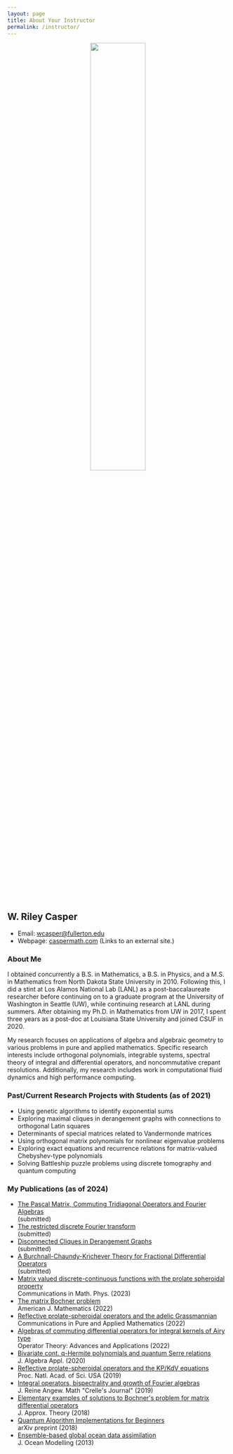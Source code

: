 ```yaml
---
layout: page
title: About Your Instructor
permalink: /instructor/
---
```


<p align="center"><img src="../fig/casper.jpg" width="50%"/></p>

## W. Riley Casper
* Email: [wcasper@fullerton.edu](mailto:wcasper@fullerton.edu)
* Webpage: [caspermath.com](https://www.caspermath.com) (Links to an external site.)

### About Me
I obtained concurrently a B.S. in Mathematics, a B.S. in Physics, and a M.S. in Mathematics from North Dakota State University in 2010.  Following this, I did a stint at Los Alamos National Lab (LANL) as a post-baccalaureate researcher before continuing on to a graduate program at the University of Washington in Seattle (UW), while continuing research at LANL during summers.  After obtaining my Ph.D. in Mathematics from UW in 2017, I spent three years as a post-doc at Louisiana State University and joined CSUF in 2020.



My research focuses on applications of algebra and algebraic geometry to various problems in pure and applied mathematics. Specific research interests include orthogonal polynomials, integrable systems, spectral theory of integral and differential operators, and noncommutative crepant resolutions. Additionally, my research includes work in computational fluid dynamics and high performance computing.

### Past/Current Research Projects with Students (as of 2021)
* Using genetic algorithms to identify exponential sums
* Exploring maximal cliques in derangement graphs with connections to orthogonal Latin squares
* Determinants of special matrices related to Vandermonde matrices
* Using orthogonal matrix polynomials for nonlinear eigenvalue problems
* Exploring exact equations and recurrence relations for matrix-valued Chebyshev-type polynomials
* Solving Battleship puzzle problems using discrete tomography and quantum computing

### My Publications (as of 2024)

* [The Pascal Matrix, Commuting Tridiagonal Operators and Fourier Algebras](https://arxiv.org/abs/2407.21680) <br/> (submitted)
* [The restricted discrete Fourier transform](https://arxiv.org/abs/2407.20379) <br/> (submitted)
* [Disconnected Cliques in Derangement Graphs](https://arxiv.org/abs/2407.14155) <br/> (submitted)
* [A Burchnall-Chaundy-Krichever Theory for Fractional Differential Operators](https://arxiv.org/abs/2108.12010) <br/> (submitted)
* [Matrix valued discrete-continuous functions with the prolate spheroidal property](https://arxiv.org/abs/2302.05750) <br/> Communications in Math. Phys. (2023)
* [The matrix Bochner problem](https://arxiv.org/abs/1803.04405) <br/> American J. Mathematics (2022)
* [Reflective prolate-spheroidal operators and the adelic Grassmannian](https://arxiv.org/abs/2003.11616) <br/> Communications in Pure and Applied Mathematics (2022)
* [Algebras of commuting differential operators for integral kernels of Airy type](https://arxiv.org/abs/2112.11639) <br/> Operator Theory: Advances and Applications (2022)
* [Bivariate cont. q-Hermite polynomials and quantum Serre relations](https://arxiv.org/abs/2002.07895) <br/>  J. Algebra Appl. (2020)
* [Reflective prolate-spheroidal operators and the KP/KdV equations](https://www.pnas.org/content/116/37/18310) <br/>  Proc. Natl. Acad. of Sci. USA (2019)
* [Integral operators, bispectrality and growth of Fourier algebras](https://doi.org/10.1515/crelle-2019-0031) <br/>  J. Reine Angew. Math "Crelle's Journal" (2019)
* [Elementary examples of solutions to Bochner's problem for matrix differential operators](https://www.sciencedirect.com/science/article/abs/pii/S0021904518300182) <br/> J. Approx. Theory (2018)
* [Quantum Algorithm Implementations for Beginners](https://arxiv.org/abs/1804.03719) <br/> arXiv preprint (2018)
* [Ensemble-based global ocean data assimilation](https://www.sciencedirect.com/science/article/abs/pii/S1463500313001649) <br/> J. Ocean Modelling (2013)

